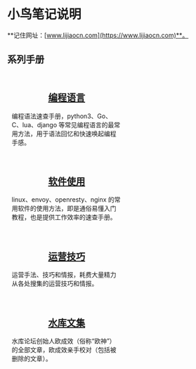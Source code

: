 # 小鸟笔记说明

**记住网址：[www.lijiaocn.com](https://www.lijiaocn.com)**。

## 系列手册

<div style="display:flex;flex-direction:row;justify-content;space-between;flex-wrap:wrap">
<div style="text-align:center;padding:10px;flex-shrink:1;flex-grow:0;width:250px">
<a href="../prog/index.html" title="小鸟笔记之编程手册"><h2>编程语言</h2></a>
<div style="text-align:left"><p>编程语法速查手册，python3、Go、C、lua、django 等常见编程语言的最常用方法，用于语法回忆和快速唤起编程手感。</p></div>
</div>
<div style="text-align:center;padding:10px;flex-shrink:1;flex-grow:0;width:250px">
<a href="../soft/index.html" title="小鸟笔记之软件手册"><h2>软件使用</h2></a>
<div style="text-align:left"><p>linux、envoy、openresty、nginx 的常用软件的使用方法，即是通俗易懂入门教程，也是提供工作效率的速查手册。</p></div>
</div>
<div style="text-align:center;padding:10px;flex-shrink:1;flex-grow:0;width:250px">
<a href="../oper/index.html" title="小鸟笔记之运营手册"><h2>运营技巧</h2></a>
<div style="text-align:left"><p>运营手法、技巧和情报，耗费大量精力从各处搜集的运营技巧和情报。</p></div>
</div>
<div style="text-align:center;padding:10px;flex-shrink:1;flex-grow:0;width:250px">
<a href="../shuiku/index.html" title="小鸟笔记之水库文集"><h2>水库文集</h2></a>
<div style="text-align:left"><p>水库论坛创始人欧成效（俗称“欧神”）的全部文章，欧成效亲手校对（包括被删除的文章）。</p></div>
</div>
</div>
